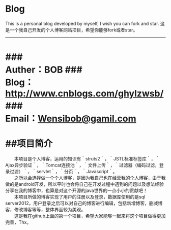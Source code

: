 Blog
===========
This is a personal blog developed by myself, I wish you can fork and star.
这是一个我自己开发的个人博客网站项目，希望你能够fork或者star。
***************
###　　　　　　　　　　　　　　　　　　　　　Auther：BOB
###　　　　　　　　　　　　　　Blog：http://www.cnblogs.com/ghylzwsb/
###　　　　　　　　　　　　　　　　　Email：Wensibob@gamil.com
=========================================================



##项目简介
================
　　本项目是个人博客，运用的知识有｀struts2｀，｀JSTL标准标签库｀，｀Ajax异步验证｀，｀Tomcat连接池｀，｀文件上传｀，｀过滤器（编码过滤，登录过滤）｀，｀servlet｀，｀分页｀，｀Javascript｀。<br>
　　之所以会选择做一个个人博客，是因为我自己也在经营我的[个人博客](http://www.cnblogs.com/ghylzwsb/ "温斯渤个人博客")，由于我做的是android开发，所以平时也会将自己在开发过程中遇到的问题以及想法经验分享在我的博客中，也算是对这个开源的java世界的一点小小的贡献吧！<br>
　　本项目所做的博客实现了用户的注册以及登录，数据库使用的是sql server2012，用户登录之后可以对自己的博客进行编辑，包括新增博客，删减博客，修改博客等等，整体界面较为美观。<br>
　　这是我在github上面的第一个项目，希望大家能够一起来将这个项目做得更加完善，Thx。<br>

